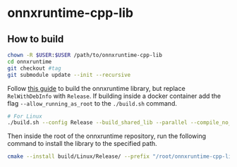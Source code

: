 # onnxruntime-cpp-lib

## How to build

```bash
chown -R $USER:$USER /path/to/onnxruntime-cpp-lib
cd onnxruntime
git checkout #tag
git submodule update --init --recursive
```

Follow [this guide](https://onnxruntime.ai/docs/build/inferencing.html) to build the onnxruntime library, but replace `RelWithDebInfo` with `Release`. If building inside a docker container add the flag `--allow_running_as_root` to the `./build.sh` command.

```bash
# For Linux
./build.sh --config Release --build_shared_lib --parallel --compile_no_warning_as_error --skip_submodule_sync --allow_running_as_root
```

Then inside the root of the onnxruntime repository, run the following command to install the library to the specified path.

```bash
cmake --install build/Linux/Release/ --prefix "/root/onnxruntime-cpp-lib/onnxruntime-1.19.2-Linux-armv7l" 
```
